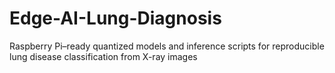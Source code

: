 # Edge-AI-Lung-Diagnosis
Raspberry Pi–ready quantized models and inference scripts for reproducible lung disease classification from X-ray images
